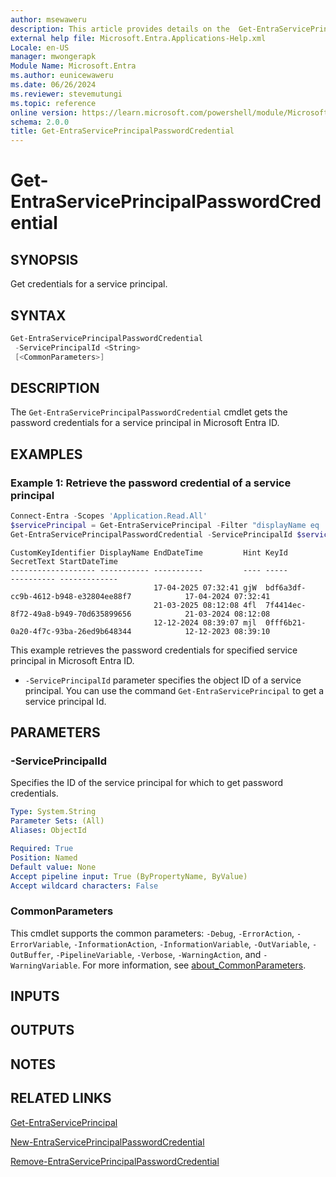 ```yaml
---
author: msewaweru
description: This article provides details on the  Get-EntraServicePrincipalPasswordCredential Command.
external help file: Microsoft.Entra.Applications-Help.xml
Locale: en-US
manager: mwongerapk
Module Name: Microsoft.Entra
ms.author: eunicewaweru
ms.date: 06/26/2024
ms.reviewer: stevemutungi
ms.topic: reference
online version: https://learn.microsoft.com/powershell/module/Microsoft.Entra/Get-EntraServicePrincipalPasswordCredential
schema: 2.0.0
title: Get-EntraServicePrincipalPasswordCredential
---
```


# Get-EntraServicePrincipalPasswordCredential

## SYNOPSIS

Get credentials for a service principal.

## SYNTAX

```powershell
Get-EntraServicePrincipalPasswordCredential
 -ServicePrincipalId <String>
 [<CommonParameters>]
```

## DESCRIPTION

The `Get-EntraServicePrincipalPasswordCredential` cmdlet gets the password credentials for a service principal in Microsoft Entra ID.

## EXAMPLES

### Example 1: Retrieve the password credential of a service principal

```powershell
Connect-Entra -Scopes 'Application.Read.All'
$servicePrincipal = Get-EntraServicePrincipal -Filter "displayName eq 'Helpdesk Application'"
Get-EntraServicePrincipalPasswordCredential -ServicePrincipalId $servicePrincipal.Id
```

```Output
CustomKeyIdentifier DisplayName EndDateTime         Hint KeyId                                SecretText StartDateTime
------------------- ----------- -----------         ---- -----                                ---------- -------------
                                17-04-2025 07:32:41 gjW  bdf6a3df-cc9b-4612-b948-e32804ee88f7            17-04-2024 07:32:41
                                21-03-2025 08:12:08 4fl  7f4414ec-8f72-49a8-b949-70d635899656            21-03-2024 08:12:08
                                12-12-2024 08:39:07 mjl  0fff6b21-0a20-4f7c-93ba-26ed9b648344            12-12-2023 08:39:10
```

This example retrieves the password credentials for specified service principal in Microsoft Entra ID.

- `-ServicePrincipalId` parameter specifies the object ID of a service principal. You can use the command `Get-EntraServicePrincipal` to get a service principal Id.

## PARAMETERS

### -ServicePrincipalId

Specifies the ID of the service principal for which to get password credentials.

```yaml
Type: System.String
Parameter Sets: (All)
Aliases: ObjectId

Required: True
Position: Named
Default value: None
Accept pipeline input: True (ByPropertyName, ByValue)
Accept wildcard characters: False
```

### CommonParameters

This cmdlet supports the common parameters: `-Debug`, `-ErrorAction`, `-ErrorVariable`, `-InformationAction`, `-InformationVariable`, `-OutVariable`, `-OutBuffer`, `-PipelineVariable`, `-Verbose`, `-WarningAction`, and `-WarningVariable`. For more information, see [about_CommonParameters](https://go.microsoft.com/fwlink/?LinkID=113216).

## INPUTS

## OUTPUTS

## NOTES

## RELATED LINKS

[Get-EntraServicePrincipal](Get-EntraServicePrincipal.md)

[New-EntraServicePrincipalPasswordCredential](New-EntraServicePrincipalPasswordCredential.md)

[Remove-EntraServicePrincipalPasswordCredential](Remove-EntraServicePrincipalPasswordCredential.md)
